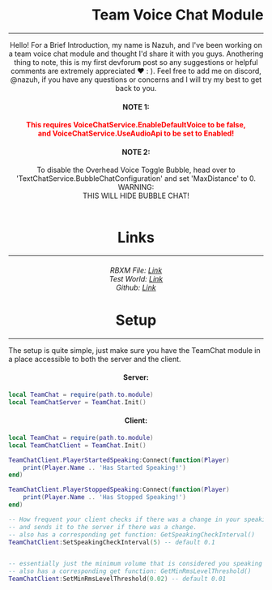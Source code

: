 <div align="center"><h1 style="text-align: right;">Team Voice Chat Module</h1></div>
<hr>

<div align='center'>
Hello! For a Brief Introduction, my name is Nazuh, and I've been working on a team voice chat module and thought I'd share it with you guys. Anothering thing to note, this is my first devforum post so any suggestions or helpful comments are extremely appreciated ♥ : ). Feel free to add me on discord, @nazuh, if you have any questions or concerns and I will try my best to get back to you.

<h4>NOTE 1:</h4> <b style="color: red;">This requires VoiceChatService.EnableDefaultVoice to be false,<br> and VoiceChatService.UseAudioApi to be set to Enabled!</b>

<h4>NOTE 2:</h4>
To disable the Overhead Voice Toggle Bubble, head over to<br> 'TextChatService.BubbleChatConfiguration' and set 'MaxDistance' to 0.<br>WARNING:<br>
THIS WILL HIDE BUBBLE CHAT!

</div>
<br>

<div align="center"><h1>Links</h1>
<hr>
<h6>
RBXM File: <a href="https://github.com/Nazuh2/Team-VC-Module/releases/latest/download/TeamChat.rbxm">Link</a>
<br>Test World: <a href="https://www.roblox.com/games/17875064977" target="_blank">Link</a>
<br>Github: <a href="https://github.com/Nazuh2/Team-VC-Module" target="_blank">Link</a>
</h6>
</div>

<div align="center">
<h1>Setup</h1>
</div>
<hr>
The setup is quite simple, just make sure you have the TeamChat module in a place accessible to both the server and the client.</br>

<div align="center">
<h4>Server:</h4>
</div>

```lua
local TeamChat = require(path.to.module)
local TeamChatServer = TeamChat.Init()
```

<div align="center">
<h4>Client:</h4>
</div>

```lua
local TeamChat = require(path.to.module)
local TeamChatClient = TeamChat.Init()

TeamChatClient.PlayerStartedSpeaking:Connect(function(Player)
    print(Player.Name .. 'Has Started Speaking!')
end)

TeamChatClient.PlayerStoppedSpeaking:Connect(function(Player)
    print(Player.Name .. 'Has Stopped Speaking!')
end)

-- How frequent your client checks if there was a change in your speaking state
-- and sends it to the server if there was a change.
-- also has a corresponding get function: GetSpeakingCheckInterval()
TeamChatClient:SetSpeakingCheckInterval(5) -- default 0.1


-- essentially just the minimum volume that is considered you speaking
-- also has a corresponding get function: GetMinRmsLevelThreshold()
TeamChatClient:SetMinRmsLevelThreshold(0.02) -- default 0.01
```
